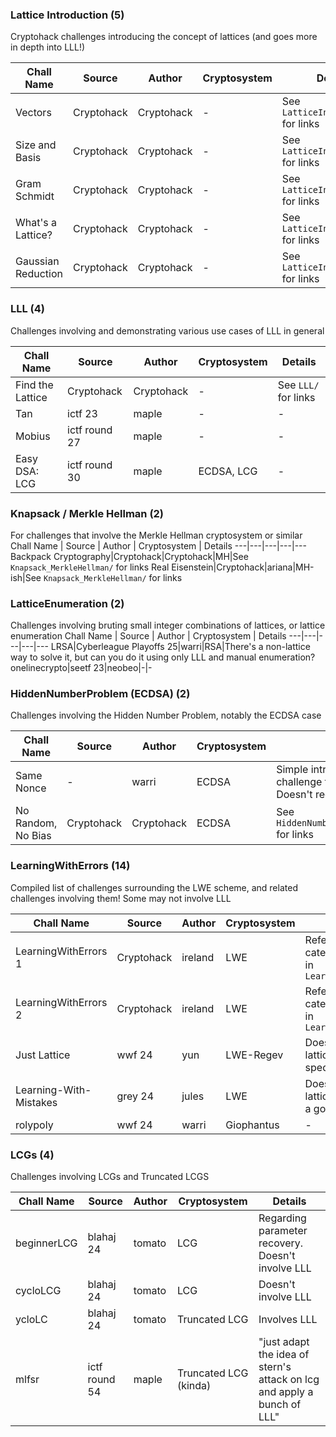 ### Lattice Introduction (5)
Cryptohack challenges introducing the concept of lattices (and goes more in depth into LLL!)

Chall Name | Source | Author | Cryptosystem | Details
---|---|---|---|---
Vectors|Cryptohack|Cryptohack|-|See `LatticeIntroduction/` for links
Size and Basis|Cryptohack|Cryptohack|-|See `LatticeIntroduction/` for links
Gram Schmidt|Cryptohack|Cryptohack|-|See `LatticeIntroduction/` for links
What's a Lattice?|Cryptohack|Cryptohack|-|See `LatticeIntroduction/` for links
Gaussian Reduction|Cryptohack|Cryptohack|-|See `LatticeIntroduction/` for links

### LLL (4)
Challenges involving and demonstrating various use cases of LLL in general

Chall Name | Source | Author | Cryptosystem | Details
---|---|---|---|---
Find the Lattice|Cryptohack|Cryptohack|-|See `LLL/` for links
Tan|ictf 23|maple|-|-
Mobius|ictf round 27|maple|-|-
Easy DSA: LCG|ictf round 30|maple|ECDSA, LCG|-

### Knapsack / Merkle Hellman (2)
For challenges that involve the Merkle Hellman cryptosystem or similar
Chall Name | Source | Author | Cryptosystem | Details
---|---|---|---|---
Backpack Cryptography|Cryptohack|Cryptohack|MH|See `Knapsack_MerkleHellman/` for links
Real Eisenstein|Cryptohack|ariana|MH-ish|See `Knapsack_MerkleHellman/` for links


### LatticeEnumeration (2)
Challenges involving bruting small integer combinations of lattices, or lattice enumeration
Chall Name | Source | Author | Cryptosystem | Details
---|---|---|---|---
LRSA|Cyberleague Playoffs 25|warri|RSA|There's a non-lattice way to solve it, but can you do it using only LLL and manual enumeration?
onelinecrypto|seetf 23|neobeo|-|-


### HiddenNumberProblem (ECDSA) (2)
Challenges involving the Hidden Number Problem, notably the ECDSA case

Chall Name | Source | Author | Cryptosystem | Details
---|---|---|---|---
Same Nonce|-|warri|ECDSA|Simple introductory challenge to ECDSA. Doesn't require LLL
No Random, No Bias|Cryptohack|Cryptohack|ECDSA|See `HiddenNumberProblem_ECDSA/` for links


### LearningWithErrors (14)
Compiled list of challenges surrounding the LWE scheme, and related challenges involving them! Some may not involve LLL

Chall Name | Source | Author | Cryptosystem | Details
---|---|---|---|---
LearningWithErrors 1|Cryptohack|ireland|LWE|Refers to the entire category. See links in `LearningWithErrors/`
LearningWithErrors 2|Cryptohack|ireland|LWE|Refers to the entire category. See links in `LearningWithErrors/`
Just Lattice|wwf 24|yun|LWE-Regev|Doesn't require lattices, but can be sped up with LLL
Learning-With-Mistakes|grey 24|jules|LWE|Doesn't require lattices but could be a good introduction
rolypoly|wwf 24|warri|Giophantus|-


### LCGs (4)
Challenges involving LCGs and Truncated LCGS

Chall Name | Source | Author | Cryptosystem | Details
---|---|---|---|---
beginnerLCG|blahaj 24|tomato|LCG|Regarding parameter recovery. Doesn't involve LLL
cycloLCG|blahaj 24|tomato|LCG|Doesn't involve LLL
ycloLC|blahaj 24|tomato|Truncated LCG|Involves LLL
mlfsr|ictf round 54|maple|Truncated LCG (kinda)|"just adapt the idea of stern's attack on lcg and apply a bunch of LLL"
